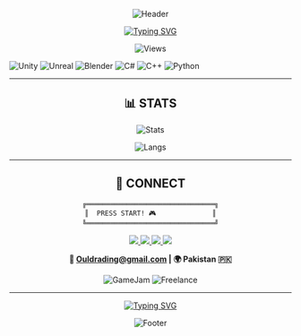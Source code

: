 <div align="center">

![Header](https://capsule-render.vercel.app/api?type=waving&color=gradient&customColorList=12,20,6,17,11&height=180&section=header&text=SAI%20OULDRADING&fontSize=60&fontColor=fff&animation=twinkling&fontAlignY=35)

[![Typing SVG](https://readme-typing-svg.demolab.com?font=Press+Start+2P&size=14&duration=2000&pause=500&color=FF006E&center=true&vCenter=true&width=600&lines=🎮+GAME+DEVELOPER;🎨+3D+ARTIST;💻+C%23+|+C%2B%2B+CODER;⚡+UNITY+|+UNREAL+PRO)](https://git.io/typing-svg)

![Views](https://komarev.com/ghpvc/?username=saiouldrading&color=blueviolet&style=flat-square)

</div>


![Unity](https://img.shields.io/badge/UNITY-000000?style=for-the-badge&logo=unity&logoColor=white)
![Unreal](https://img.shields.io/badge/UNREAL-0E1128?style=for-the-badge&logo=unrealengine&logoColor=white)
![Blender](https://img.shields.io/badge/BLENDER-F5792A?style=for-the-badge&logo=blender&logoColor=white)
![C#](https://img.shields.io/badge/C%23-239120?style=for-the-badge&logo=csharp&logoColor=white)
![C++](https://img.shields.io/badge/C++-00599C?style=for-the-badge&logo=cplusplus&logoColor=white)
![Python](https://img.shields.io/badge/PYTHON-3776AB?style=for-the-badge&logo=python&logoColor=white)

</div>

---

<div align="center">

## 📊 STATS

![Stats](https://github-readme-stats.vercel.app/api?username=saiouldrading&show_icons=true&theme=radical&border_color=ff006e&bg_color=0d1117&title_color=ff006e&icon_color=00d9ff&text_color=ffffff&hide=contribs)

![Langs](https://github-readme-stats.vercel.app/api/top-langs/?username=saiouldrading&layout=compact&theme=radical&border_color=00d9ff&bg_color=0d1117&title_color=00d9ff)

</div>

---

<div align="center">

## 🤝 CONNECT

```
╔════════════════════════════════╗
║  PRESS START! 🎮              ║
╚════════════════════════════════╝
```

<a href="https://www.linkedin.com/in/muhammad-saim-a26349358/">
<img src="https://img.shields.io/badge/LINKEDIN-0077B5?style=for-the-badge&logo=linkedin&logoColor=white"/>
</a>
<a href="https://www.instagram.com/saimk.k18/">
<img src="https://img.shields.io/badge/INSTAGRAM-E4405F?style=for-the-badge&logo=instagram&logoColor=white"/>
</a>
<a href="mailto:Ouldrading@gmail.com">
<img src="https://img.shields.io/badge/EMAIL-D14836?style=for-the-badge&logo=gmail&logoColor=white"/>
</a>
<a href="https://github.com/saiouldrading">
<img src="https://img.shields.io/badge/GITHUB-181717?style=for-the-badge&logo=github&logoColor=white"/>
</a>

**📧 Ouldrading@gmail.com | 🌍 Pakistan 🇵🇰**

![GameJam](https://img.shields.io/badge/🎮_GAME_JAMS-READY-00D9FF?style=flat-square)
![Freelance](https://img.shields.io/badge/💼_FREELANCE-AVAILABLE-FFD700?style=flat-square)

</div>

---

<div align="center">

[![Typing SVG](https://readme-typing-svg.demolab.com?font=Press+Start+2P&size=11&duration=3000&pause=1000&color=FFD700&center=true&vCenter=true&width=500&lines=LET'S+BUILD+EPIC+GAMES!+🚀;OPEN+FOR+COLLABORATION!+✨)](https://git.io/typing-svg)

![Footer](https://capsule-render.vercel.app/api?type=waving&color=gradient&customColorList=12,20,6,17,11&height=100&section=footer)

</div>

